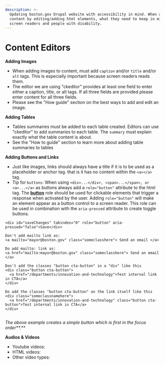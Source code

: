 ```yaml
---
description: >-
  Updating boston.gov Drupal website with accessibility in mind. When adding
  content by editing/adding html elements, what they need to keep in mind for
  screen readers and people with disability.
---
```


# Content Editors

**Adding Images**

* When adding images to content, must add `caption` and/or `title` and/or `alt` tags. This is especially important because screen readers reads them. 
* The editor we are using "ckeditor" provides at least one field to enter either a caption, title, or alt tags. If all three fields are provided please enter content for all three fields.
* Please see the "How guide" section on the best ways to add and edit an image.

**Adding Tables**

* Tables summaries must be added to each table created. Editors can use "ckeditor" to add summaries to each table. The `summary` must explain exactly what the table content is about. 
* See the "How to guide" section to learn more about adding table summaries to tables

**Adding Buttons and Links**

* Just like images, links should always have a title if it is to be used as a placeholder or anchor tag. that is it has no content within the `<a></a>` tag.
* Tip for `buttons`: When using `<div>...</div>, <span>...</span>, or <a>...</a>` as buttons always add a `role="button"` attribute to the html tag. The [**button**](https://www.w3.org/WAI/PF/aria/roles#button) role should be used for clickable elements that trigger a response when activated by the user. Adding `role="button"` will make an element appear as a button control to a screen reader. This role can be used in combination with the `aria-pressed` attribute to create toggle buttons. 

```text
<div id="saveChanges" tabindex="0" role="button" aria-pressed="false">Save</div>

Don't add mailto link as:
<a mailto="mayor@boston.gov" class="someclasshere"> Send an email </a>

Do add mailto: link as:
<a href="mailto:mayor@boston.gov" class="someclasshere"> Send an email </a>

Don't add the classes "button cta-button" in a "div" like this
<div class="button cta-button">
  <a href="/departments/innovation-and-technology">Test internal link in CTA</a>
</div>

Do add the classes "button cta-button" on the link itself like this
<div class="someclassnamehere">
  <a href="/departments/innovation-and-technology" class="button cta-button">Test internal link in CTA</a>
</div>


```

_The above example creates a simple button which is first in the focus order**.**_

**Audios & Videos**

* Youtube videos: 
* HTML videos:
* Other video types:


